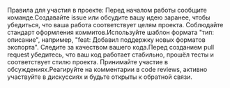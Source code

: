    Правила для участия в проекте:
Перед началом работы сообщите команде.Создавайте issue или обсудите вашу идею заранее, чтобы убедиться, что ваша работа соответствует целям проекта.
Соблюдайте стандарт оформления коммитов.Используйте шаблон формата "тип: описание", например, "feat: Добавил поддержку новых форматов экспорта".
Следите за качеством вашего кода.Перед созданием pull request убедитесь, что ваш код работает стабильно, прошёл тесты и соответствует стилю проекта.
Принимайте участие в обсуждениях.Реагируйте на комментарии в code reviews, активно участвуйте в дискуссиях и будьте открыты к обратной связи.
